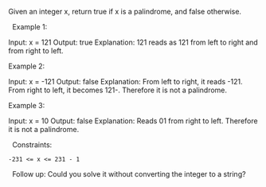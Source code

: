 Given an integer x, return true if x is a palindrome, and false otherwise.

 
Example 1:

Input: x = 121
Output: true
Explanation: 121 reads as 121 from left to right and from right to left.


Example 2:

Input: x = -121
Output: false
Explanation: From left to right, it reads -121. From right to left, it becomes 121-. Therefore it is not a palindrome.


Example 3:

Input: x = 10
Output: false
Explanation: Reads 01 from right to left. Therefore it is not a palindrome.


 
Constraints:


	-231 <= x <= 231 - 1


 
Follow up: Could you solve it without converting the integer to a string?